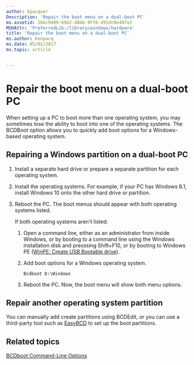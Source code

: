 ```yaml
---
author: kpacquer
Description: 'Repair the boot menu on a dual-boot PC'
ms.assetid: 166c9499-b9b2-48bb-9ff6-d91dc0e497a3
MSHAttr: 'PreferredLib:/library/windows/hardware'
title: 'Repair the boot menu on a dual-boot PC'
ms.author: kenpacq
ms.date: 05/02/2017
ms.topic: article


---
```


# Repair the boot menu on a dual-boot PC


When setting up a PC to boot more than one operating system, you may sometimes lose the ability to boot into one of the operating systems. The BCDBoot option allows you to quickly add boot options for a Windows-based operating system.

## <span id="Repairing_a_Windows_partition_on_a_dual-boot_PC"></span><span id="repairing_a_windows_partition_on_a_dual-boot_pc"></span><span id="REPAIRING_A_WINDOWS_PARTITION_ON_A_DUAL-BOOT_PC"></span>Repairing a Windows partition on a dual-boot PC


1.  Install a separate hard drive or prepare a separate partition for each operating system.

2.  Install the operating systems. For example, if your PC has Windows 8.1, install Windows 10 onto the other hard drive or partition.

3.  Reboot the PC. The boot menus should appear with both operating systems listed.

    If both operating systems aren't listed:

    1.  Open a command line, either as an administrator from inside Windows, or by booting to a command line using the Windows installation disk and presssing Shift+F10, or by booting to Windows PE ([WinPE: Create USB Bootable drive](winpe-create-usb-bootable-drive.md)).

    2.  Add boot options for a Windows operating system.

        ```
        Bcdboot D:\Windows
        ```

    3.  Reboot the PC. Now, the boot menu will show both menu options.

## <span id="Repair_another_operating_system_partition"></span><span id="repair_another_operating_system_partition"></span><span id="REPAIR_ANOTHER_OPERATING_SYSTEM_PARTITION"></span>Repair another operating system partition


You can manually add create partitions using BCDEdit, or you can use a third-party tool such as [EasyBCD](http://go.microsoft.com/fwlink/?LinkId=330254) to set up the boot partitions.

## <span id="related_topics"></span>Related topics


[BCDboot Command-Line Options](bcdboot-command-line-options-techref-di.md)

 

 







